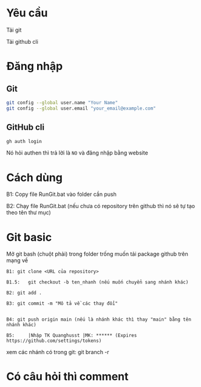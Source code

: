 # Yêu cầu 
Tải git 

Tải github cli

# Đăng nhập 
## Git 
```bash
git config --global user.name "Your Name"
git config --global user.email "your_email@example.com"
```
## GitHub cli
```bash
gh auth login
```
Nó hỏi authen thì trả lời là `NO` và đăng nhập bằng website
# Cách dùng
B1: Copy file RunGit.bat vào folder cần push 

B2: Chạy file RunGit.bat (nếu chưa có repository trên github thì nó sẽ tự tạo theo tên thư mục)
# Git basic
Mở git bash (chuột phải) trong folder trống muốn tải package github trên mạng về 

	B1:	git clone <URL của repository> 

	B1.5:	git checkout -b ten_nhanh (nếu muốn chuyển sang nhánh khác)

	B2:	git add .

	B3:	git commit -m "Mô tả về các thay đổi"
 

	B4:	git push origin main (nếu là nhánh khác thì thay "main" bằng tên nhánh khác)

	B5: 	|Nhập TK Quanghusst |MK: ****** (Expires https://github.com/settings/tokens)
	
xem các nhánh có trong git: 	git branch -r
 # Có câu hỏi thì comment
